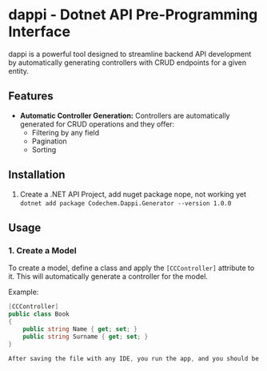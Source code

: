 # dappi - Dotnet API Pre-Programming Interface

dappi is a powerful tool designed to streamline backend API development by automatically generating controllers with CRUD endpoints for a given entity.

## Features

- **Automatic Controller Generation:** Controllers are automatically generated for CRUD operations and they offer:
    - Filtering by any field
    - Pagination
    - Sorting

## Installation

1. Create a .NET API Project, add nuget package
nope, not working yet
    ```dotnet add package Codechem.Dappi.Generator --version 1.0.0```

## Usage

### 1. Create a Model

To create a model, define a class and apply the `[CCController]` attribute to it. This will automatically generate a controller for the model.

Example:

```csharp
[CCController]
public class Book
{
    public string Name { get; set; }
    public string Surname { get; set; }
}

After saving the file with any IDE, you run the app, and you should be able to access your CRUD endpoints section under /api/book/ url.
